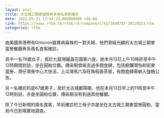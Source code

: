```yaml
---
layout: post
title: 太古城三期麥當勞再多兩名食客確診
date: 2022-05-23 17:44:33.000000000 +08:00
link: https://news.rthk.hk/rthk/ch/component/k2/1649797-20220523.htm
categories: rthk
---
```


由美國來港帶有Omicron變異病毒株的一對夫婦，他們曾經光顧的太古城三期麥當勞餐廳再多兩名食客確診。

其中一名76歲女子，居於九龍灣麗晶花園第六座，她本月13日上午10時許至中午12時期間到訪，坐在圓枱位置。傳染期曾經去過多間食肆，包括銅鑼灣怡和街麥當勞、灣仔灣景中心大快活、土瓜灣馬六及旺角稻香茶居，有關食肆需納入強檢公告。

另一名確診的是67歲男子，居於太古城鄱陽閣，他在本月13日早上約11時至中午12時到訪，亦是坐圓枱位置，傳染期沒有到過其他餐廳。

除了今日新增的兩名食客，早前確診的三母子亦是坐在太古城三期麥當勞圓枱，當局今日到場實地調查。
